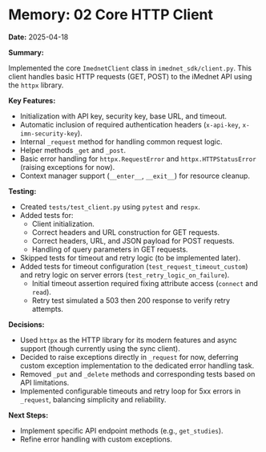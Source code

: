 # Memory: 02 Core HTTP Client

**Date:** 2025-04-18

**Summary:**

Implemented the core `ImednetClient` class in `imednet_sdk/client.py`. This client handles basic HTTP requests (GET, POST) to the iMednet API using the `httpx` library.

**Key Features:**

* Initialization with API key, security key, base URL, and timeout.
* Automatic inclusion of required authentication headers (`x-api-key`, `x-imn-security-key`).
* Internal `_request` method for handling common request logic.
* Helper methods `_get` and `_post`.
* Basic error handling for `httpx.RequestError` and `httpx.HTTPStatusError` (raising exceptions for now).
* Context manager support (`__enter__`, `__exit__`) for resource cleanup.

**Testing:**

* Created `tests/test_client.py` using `pytest` and `respx`.
* Added tests for:
  * Client initialization.
  * Correct headers and URL construction for GET requests.
  * Correct headers, URL, and JSON payload for POST requests.
  * Handling of query parameters in GET requests.
* Skipped tests for timeout and retry logic (to be implemented later).
* Added tests for timeout configuration (`test_request_timeout_custom`) and retry logic on server errors (`test_retry_logic_on_failure`).
  * Initial timeout assertion required fixing attribute access (`connect` and `read`).
  * Retry test simulated a 503 then 200 response to verify retry attempts.

**Decisions:**

* Used `httpx` as the HTTP library for its modern features and async support (though currently using the sync client).
* Decided to raise exceptions directly in `_request` for now, deferring custom exception implementation to the dedicated error handling task.
* Removed `_put` and `_delete` methods and corresponding tests based on API limitations.
* Implemented configurable timeouts and retry loop for 5xx errors in `_request`, balancing simplicity and reliability.

**Next Steps:**

* Implement specific API endpoint methods (e.g., `get_studies`).
* Refine error handling with custom exceptions.
